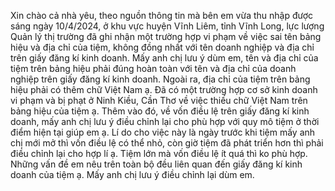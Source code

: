 Xin chào cả nhà yêu, theo nguồn thông tin mà bên em vừa thu nhập được sáng ngày 10/4/2024, ở khu vực huyện Vĩnh Liêm, tỉnh Vĩnh Long, lực lượng Quản lý thị trường đã ghi nhận một trường hợp vi phạm về việc sai tên bảng hiệu và địa chỉ của tiệm, không đồng nhất với tên doanh nghiệp và địa chỉ trên giấy đăng kí kinh doanh. Mấy anh chị lưu ý dùm em, tên và địa chỉ của tiệm trên bảng hiệu phải đúng hoàn toàn với tên và địa chỉ của doanh nghiệp trên giấy đăng kí kinh doanh. Ngoài ra, địa chỉ của tiệm trên bảng hiệu phải có thêm chữ Việt Nam ạ. Đã có một trường hợp cơ sở kinh doanh vi phạm và bị phạt ở Ninh Kiều, Cần Thơ về việc thiếu chữ Việt Nam trên bảng hiệu của tiệm ạ. Thêm vào đó, về vốn điều lệ trên giấy đăng kí kinh doanh, mấy anh chị lưu ý điều chỉnh lại cho phù hợp với quy mô tiệm ở thời điểm hiện tại giúp em ạ. Lí do cho việc này là ngày trước khi tiệm mấy anh chị mới mở thì vốn điều lệ có thể nhỏ, còn giờ tiệm đã phát triển hơn thì phải điều chỉnh lại cho hợp lí ạ. Tiệm lớn mà vốn điều lệ ít quá thì ko phù hợp. Những vấn đề em nêu trên toàn bộ đều liên quan đến giấy đăng kí kinh doanh của tiệm ạ. Mấy anh chị lưu ý điều chỉnh lại dùm em.
